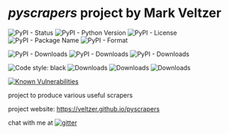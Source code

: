 
# *pyscrapers* project by Mark Veltzer

![PyPI - Status](https://img.shields.io/pypi/status/pyscrapers)
![PyPI - Python Version](https://img.shields.io/pypi/pyversions/pyscrapers)
![PyPI - License](https://img.shields.io/pypi/l/pyscrapers)
![PyPI - Package Name](https://img.shields.io/pypi/v/pyscrapers)
![PyPI - Format](https://img.shields.io/pypi/format/pyscrapers)

![PyPI - Downloads](https://img.shields.io/pypi/dd/pyscrapers)
![PyPI - Downloads](https://img.shields.io/pypi/dw/pyscrapers)
![PyPI - Downloads](https://img.shields.io/pypi/dm/pyscrapers)

![Code style: black](https://img.shields.io/badge/code%20style-black-000000.svg)
![Downloads](https://pepy.tech/badge/pyscrapers)
![Downloads](https://pepy.tech/badge/pyscrapers/month)
![Downloads](https://pepy.tech/badge/pyscrapers/week)

[![Known Vulnerabilities](https://snyk.io/test/github/veltzer/pyscrapers/badge.svg?targetFile=requirements.txt)](https://snyk.io/test/github/veltzer/pyscrapers?targetFile=requirements.txt)



project to produce various useful scrapers

project website: <https://veltzer.github.io/pyscrapers>

chat with me at [![gitter](https://badges.gitter.im/Join%20Chat.svg)](https://gitter.im/veltzer/mark.veltzer)


